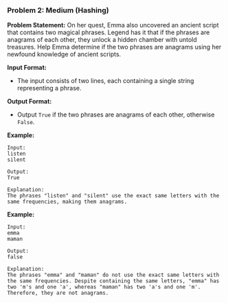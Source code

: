 ### Problem 2: Medium (Hashing)

**Problem Statement:**
On her quest, Emma also uncovered an ancient script that contains two magical phrases. Legend has it that if the phrases are anagrams of each other, they unlock a hidden chamber with untold treasures. Help Emma determine if the two phrases are anagrams using her newfound knowledge of ancient scripts.

**Input Format:**
- The input consists of two lines, each containing a single string representing a phrase.

**Output Format:**
- Output `True` if the two phrases are anagrams of each other, otherwise `False`.

**Example:**
```
Input:
listen
silent

Output:
True

Explanation:
The phrases "listen" and "silent" use the exact same letters with the same frequencies, making them anagrams.
```

**Example:**
```
Input:
emma
maman

Output:
false

Explanation:
The phrases "emma" and "maman" do not use the exact same letters with the same frequencies. Despite containing the same letters, "emma" has two 'm's and one 'a', whereas "maman" has two 'a's and one 'm'. Therefore, they are not anagrams.
```